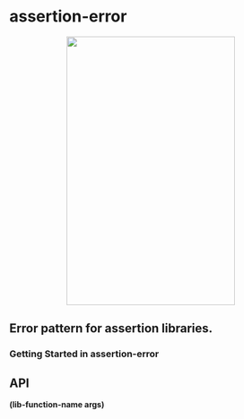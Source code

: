 # assertion-error

<p align="center">
  <img width="300" height="480" src="./images/img_libname.png">
</p>

## Error pattern for assertion libraries.

### Getting Started in assertion-error

## API

**(lib-function-name args)**

